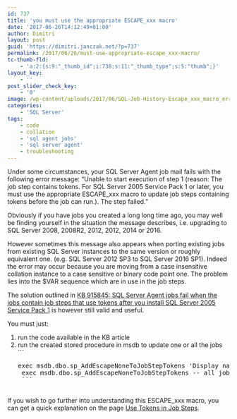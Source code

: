 ```yaml
---
id: 737
title: 'you must use the appropriate ESCAPE_xxx macro'
date: '2017-06-26T14:12:49+01:00'
author: Dimitri
layout: post
guid: 'https://dimitri.janczak.net/?p=737'
permalink: /2017/06/26/must-use-appropriate-escape_xxx-macro/
tc-thumb-fld:
    - 'a:2:{s:9:"_thumb_id";i:738;s:11:"_thumb_type";s:5:"thumb";}'
layout_key:
    - ''
post_slider_check_key:
    - '0'
image: /wp-content/uploads/2017/06/SQL-Job-History-Escape_xxx_macro_error.png
categories:
    - 'SQL Server'
tags:
    - code
    - collation
    - 'sql agent jobs'
    - 'sql server agent'
    - troubleshooting
---
```


Under some circumstances, your SQL Server Agent job mail fails with the following error message: “Unable to start execution of step 1 (reason: The job step contains tokens. For SQL Server 2005 Service Pack 1 or later, you must use the appropriate ESCAPE\_xxx macro to update job steps containing tokens before the job can run.). The step failed.”

Obviously if you have jobs you created a long long time ago, you may well be finding yourself in the situation the message describes, i.e. upgrading to SQL Server 2008, 2008R2, 2012, 2012, 2014 or 2016.

However sometimes this message also appears when porting existing jobs from existing SQL Server instances to the same version or roughly equivalent one. (e.g. SQL Server 2012 SP3 to SQL Server 2016 SP1). Indeed the error may occur because you are moving from a case insensitive collation instance to a case sensitive or binary code point one. The problem lies into the $VAR sequence which are in use in the job steps.

The solution outlined in [KB 915845: SQL Server Agent jobs fail when the jobs contain job steps that use tokens after you install SQL Server 2005 Service Pack 1](https://support.microsoft.com/en-us/help/915845/sql-server-agent-jobs-fail-when-the-jobs-contain-job-steps-that-use-tokens-after-you-install-sql-server-2005-service-pack-1) is however still valid and useful.

You must just:

1. run the code available in the KB article
2. run the created stored procedure in msdb to update one or all the jobs ```
    <pre class="lang:tsql decode:true" title="running the stored procedure in KB 915845">exec msdb.dbo.sp_AddEscapeNoneToJobStepTokens 'Display name of the job' -- specific job
    exec msdb.dbo.sp_AddEscapeNoneToJobStepTokens -- all jobs
    ```

If you wish to go further into understanding this ESCAPE\_xxx macro, you can get a quick explanation on the page [Use Tokens in Job Steps](https://docs.microsoft.com/en-us/sql/ssms/agent/use-tokens-in-job-steps).